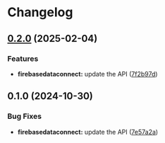 # Changelog

## [0.2.0](https://github.com/googleapis/google-api-nodejs-client/compare/firebasedataconnect-v0.1.0...firebasedataconnect-v0.2.0) (2025-02-04)


### Features

* **firebasedataconnect:** update the API ([7f2b97d](https://github.com/googleapis/google-api-nodejs-client/commit/7f2b97dd8a579fe50cc365721161578481468cd2))

## 0.1.0 (2024-10-30)


### Bug Fixes

* **firebasedataconnect:** update the API ([7e57a2a](https://github.com/googleapis/google-api-nodejs-client/commit/7e57a2a5737053b48b51d68c0bf698aa4214d748))
